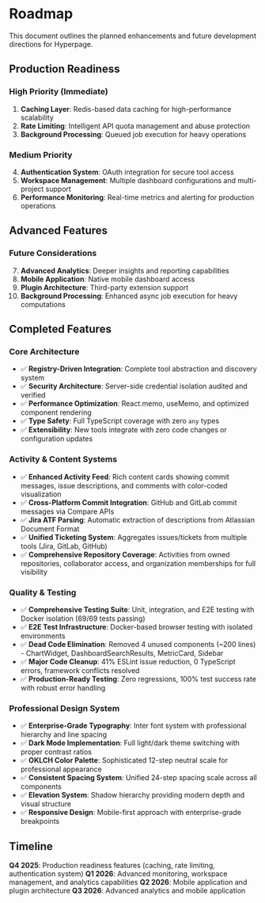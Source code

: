 # Roadmap

This document outlines the planned enhancements and future development directions for Hyperpage.

## Production Readiness

### High Priority (Immediate)
1. **Caching Layer**: Redis-based data caching for high-performance scalability
2. **Rate Limiting**: Intelligent API quota management and abuse protection
3. **Background Processing**: Queued job execution for heavy operations

### Medium Priority
4. **Authentication System**: OAuth integration for secure tool access
5. **Workspace Management**: Multiple dashboard configurations and multi-project support
6. **Performance Monitoring**: Real-time metrics and alerting for production operations

## Advanced Features

### Future Considerations
7. **Advanced Analytics**: Deeper insights and reporting capabilities
8. **Mobile Application**: Native mobile dashboard access
9. **Plugin Architecture**: Third-party extension support
10. **Background Processing**: Enhanced async job execution for heavy computations

## Completed Features

### Core Architecture
- ✅ **Registry-Driven Integration**: Complete tool abstraction and discovery system
- ✅ **Security Architecture**: Server-side credential isolation audited and verified
- ✅ **Performance Optimization**: React.memo, useMemo, and optimized component rendering
- ✅ **Type Safety**: Full TypeScript coverage with zero `any` types
- ✅ **Extensibility**: New tools integrate with zero code changes or configuration updates

### Activity & Content Systems
- ✅ **Enhanced Activity Feed**: Rich content cards showing commit messages, issue descriptions, and comments with color-coded visualization
- ✅ **Cross-Platform Commit Integration**: GitHub and GitLab commit messages via Compare APIs
- ✅ **Jira ATF Parsing**: Automatic extraction of descriptions from Atlassian Document Format
- ✅ **Unified Ticketing System**: Aggregates issues/tickets from multiple tools (Jira, GitLab, GitHub)
- ✅ **Comprehensive Repository Coverage**: Activities from owned repositories, collaborator access, and organization memberships for full visibility

### Quality & Testing
- ✅ **Comprehensive Testing Suite**: Unit, integration, and E2E testing with Docker isolation (69/69 tests passing)
- ✅ **E2E Test Infrastructure**: Docker-based browser testing with isolated environments
- ✅ **Dead Code Elimination**: Removed 4 unused components (~200 lines) - ChartWidget, DashboardSearchResults, MetricCard, Sidebar
- ✅ **Major Code Cleanup**: 41% ESLint issue reduction, 0 TypeScript errors, framework conflicts resolved
- ✅ **Production-Ready Testing**: Zero regressions, 100% test success rate with robust error handling

### Professional Design System
- ✅ **Enterprise-Grade Typography**: Inter font system with professional hierarchy and line spacing
- ✅ **Dark Mode Implementation**: Full light/dark theme switching with proper contrast ratios
- ✅ **OKLCH Color Palette**: Sophisticated 12-step neutral scale for professional appearance
- ✅ **Consistent Spacing System**: Unified 24-step spacing scale across all components
- ✅ **Elevation System**: Shadow hierarchy providing modern depth and visual structure
- ✅ **Responsive Design**: Mobile-first approach with enterprise-grade breakpoints

## Timeline

**Q4 2025**: Production readiness features (caching, rate limiting, authentication system)
**Q1 2026**: Advanced monitoring, workspace management, and analytics capabilities
**Q2 2026**: Mobile application and plugin architecture
**Q3 2026**: Advanced analytics and mobile application
